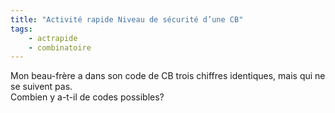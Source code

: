 ```yaml
---
title: "Activité rapide Niveau de sécurité d’une CB"
tags:
    - actrapide
    - combinatoire
---
```


Mon beau-frère a dans son code de CB trois chiffres identiques, mais qui ne se
suivent pas.  
Combien y a-t-il de codes possibles?
